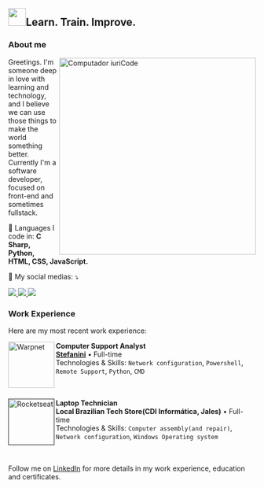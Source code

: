
<h2><img src="https://media.tenor.com/F2RBdrRCeJUAAAAj/machiko-rabbit.gif" width="36px">Learn. Train. Improve.</h2>
<h3>About me</h3>
<img src="https://raw.githubusercontent.com/MicaelliMedeiros/micaellimedeiros/master/image/computer-illustration.png" min-width="400px" max-width="400px" width="400px" align="right" alt="Computador iuriCode">
<p align="left"> 
  Greetings. I'm someone deep in love with learning and technology, and I believe we can use those things to make the world something better. Currently I'm a software developer, focused on front-end and sometimes fullstack.
</p>

<p align="left">
  💼 Languages I code in: <strong>C Sharp, Python, HTML, CSS, JavaScript.</strong>
</p>

<p align="left">
  💌 My social medias: ⤵️
</p>

<p align="left">
  <a href="https://www.linkedin.com/in/marcel-diniz-82bb13149/" alt="Linkedin">
    <img src="https://img.shields.io/badge/-Linkedin-0e76a8?style=flat-square&logo=Linkedin&logoColor=white&link=https://www.linkedin.com/in/marcel-diniz-82bb13149/" /
  </a>
    
  <a href="#" alt="Instagram">
    <img src="https://img.shields.io/badge/-Instagram-DF0174?style=flat-square&labelColor=DF0174&logo=instagram&logoColor=white&link=LINK-DO-SEU-INSTAGRAM"/>
  </a>
    
  <a href="#" alt="Facebook">
    <img src="https://img.shields.io/badge/-Facebook-3b5998?style=flat-square&labelColor=3b5998&logo=facebook&logoColor=white&link=LINK-DO-SEU-FACEBOOK"/>
  </a>    
</p>

### Work Experience
Here are my most recent work experience:

[<img align="left" height="94px" width="94px" alt="Warpnet" src="https://media.licdn.com/dms/image/C4D0BAQF79y_qYPJ0_g/company-logo_200_200/0/1580386329799?e=1681948800&v=beta&t=PpVH_Rs2XOdK_GQFRIARqH3QjyV4iIXs-GfpXV6JRAU"/>](https://stefanini.com/en)
**Computer Support Analyst** \
[**Stefanini**](https://stefanini.com/en) • Full-time \
Technologies & Skills: `Network configuration`, `Powershell`, `Remote Support`, `Python`, `CMD`\
<br/>
<br/>
  
[<img align="left" height="94px" width="94px" alt="Rocketseat" src="https://cdn-icons-png.flaticon.com/512/4275/4275122.png"/>]()
**Laptop Technician** \
**Local Brazilian Tech Store(CDI Informática, Jales)** • Full-time \
Technologies & Skills: `Computer assembly(and repair)`, `Network configuration`, `Windows Operating system`\
<br/>
<br/>

Follow me on [LinkedIn](https://www.linkedin.com/in/marcel-diniz-82bb13149/) for more details in my work experience, education and certificates.
